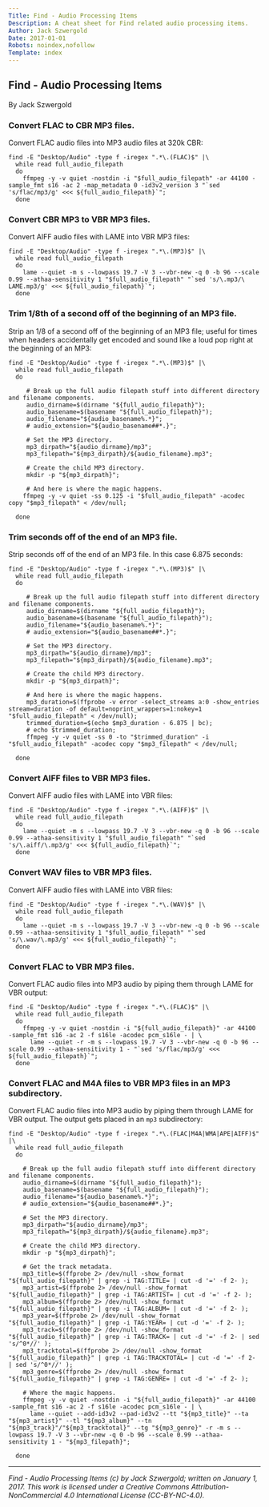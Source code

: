 ```yaml
---
Title: Find - Audio Processing Items
Description: A cheat sheet for Find related audio processing items.
Author: Jack Szwergold
Date: 2017-01-01
Robots: noindex,nofollow
Template: index
---
```


## Find - Audio Processing Items

By Jack Szwergold

### Convert FLAC to CBR MP3 files.

Convert FLAC audio files into MP3 audio files at 320k CBR:

    find -E "Desktop/Audio" -type f -iregex ".*\.(FLAC)$" |\
      while read full_audio_filepath
      do
        ffmpeg -y -v quiet -nostdin -i "$full_audio_filepath" -ar 44100 -sample_fmt s16 -ac 2 -map_metadata 0 -id3v2_version 3 "`sed 's/flac/mp3/g' <<< ${full_audio_filepath}`";
      done

### Convert CBR MP3 to VBR MP3 files.

Convert AIFF audio files with LAME into VBR MP3 files:

    find -E "Desktop/Audio" -type f -iregex ".*\.(MP3)$" |\
      while read full_audio_filepath
      do
        lame --quiet -m s --lowpass 19.7 -V 3 --vbr-new -q 0 -b 96 --scale 0.99 --athaa-sensitivity 1 "$full_audio_filepath" "`sed 's/\.mp3/\ LAME.mp3/g' <<< ${full_audio_filepath}`";
      done

### Trim 1/8th of a second off of the beginning of an MP3 file.

Strip an 1/8 of a second off of the beginning of an MP3 file; useful for times when headers accidentally get encoded and sound like a loud pop right at the beginning of an MP3:

    find -E "Desktop/Audio" -type f -iregex ".*\.(MP3)$" |\
      while read full_audio_filepath
      do

	     # Break up the full audio filepath stuff into different directory and filename components.
	     audio_dirname=$(dirname "${full_audio_filepath}");
	     audio_basename=$(basename "${full_audio_filepath}");
	     audio_filename="${audio_basename%.*}";
	     # audio_extension="${audio_basename##*.}";
	
	     # Set the MP3 directory.
	     mp3_dirpath="${audio_dirname}/mp3";
	     mp3_filepath="${mp3_dirpath}/${audio_filename}.mp3";
	
	     # Create the child MP3 directory.
	     mkdir -p "${mp3_dirpath}";

	     # And here is where the magic happens.
        ffmpeg -y -v quiet -ss 0.125 -i "$full_audio_filepath" -acodec copy "$mp3_filepath" < /dev/null;

      done

### Trim seconds off of the end of an MP3 file.

Strip seconds off of the end of an MP3 file. In this case 6.875 seconds:

    find -E "Desktop/Audio" -type f -iregex ".*\.(MP3)$" |\
      while read full_audio_filepath
      do

	     # Break up the full audio filepath stuff into different directory and filename components.
	     audio_dirname=$(dirname "${full_audio_filepath}");
	     audio_basename=$(basename "${full_audio_filepath}");
	     audio_filename="${audio_basename%.*}";
	     # audio_extension="${audio_basename##*.}";
	
	     # Set the MP3 directory.
	     mp3_dirpath="${audio_dirname}/mp3";
	     mp3_filepath="${mp3_dirpath}/${audio_filename}.mp3";
	
	     # Create the child MP3 directory.
	     mkdir -p "${mp3_dirpath}";

	     # And here is where the magic happens.
	     mp3_duration=$(ffprobe -v error -select_streams a:0 -show_entries stream=duration -of default=noprint_wrappers=1:nokey=1 "$full_audio_filepath" < /dev/null);
	     trimmed_duration=$(echo $mp3_duration - 6.875 | bc);
	     # echo $trimmed_duration;
	     ffmpeg -y -v quiet -ss 0 -to "$trimmed_duration" -i "$full_audio_filepath" -acodec copy "$mp3_filepath" < /dev/null;

      done

### Convert AIFF files to VBR MP3 files.

Convert AIFF  audio files with LAME into VBR files:

    find -E "Desktop/Audio" -type f -iregex ".*\.(AIFF)$" |\
      while read full_audio_filepath
      do
        lame --quiet -m s --lowpass 19.7 -V 3 --vbr-new -q 0 -b 96 --scale 0.99 --athaa-sensitivity 1 "$full_audio_filepath" "`sed 's/\.aiff/\.mp3/g' <<< ${full_audio_filepath}`";
      done

### Convert WAV files to VBR MP3 files.

Convert AIFF  audio files with LAME into VBR files:

    find -E "Desktop/Audio" -type f -iregex ".*\.(WAV)$" |\
      while read full_audio_filepath
      do
        lame --quiet -m s --lowpass 19.7 -V 3 --vbr-new -q 0 -b 96 --scale 0.99 --athaa-sensitivity 1 "$full_audio_filepath" "`sed 's/\.wav/\.mp3/g' <<< ${full_audio_filepath}`";
      done

### Convert FLAC to VBR MP3 files.

Convert FLAC audio files into MP3 audio by piping them through LAME for VBR output:

    find -E "Desktop/Audio" -type f -iregex ".*\.(FLAC)$" |\
      while read full_audio_filepath
      do
        ffmpeg -y -v quiet -nostdin -i "${full_audio_filepath}" -ar 44100 -sample_fmt s16 -ac 2 -f s16le -acodec pcm_s16le - | \
          lame --quiet -r -m s --lowpass 19.7 -V 3 --vbr-new -q 0 -b 96 --scale 0.99 --athaa-sensitivity 1 - "`sed 's/flac/mp3/g' <<< ${full_audio_filepath}`";
      done

### Convert FLAC and M4A files to VBR MP3 files in an MP3 subdirectory.

Convert FLAC audio files into MP3 audio by piping them through LAME for VBR output. The output gets placed in an `mp3` subdirectory:

	find -E "Desktop/Audio" -type f -iregex ".*\.(FLAC|M4A|WMA|APE|AIFF)$" |\
	  while read full_audio_filepath
	  do
	
	    # Break up the full audio filepath stuff into different directory and filename components.
	    audio_dirname=$(dirname "${full_audio_filepath}");
	    audio_basename=$(basename "${full_audio_filepath}");
	    audio_filename="${audio_basename%.*}";
	    # audio_extension="${audio_basename##*.}";
	
	    # Set the MP3 directory.
	    mp3_dirpath="${audio_dirname}/mp3";
	    mp3_filepath="${mp3_dirpath}/${audio_filename}.mp3";
	
	    # Create the child MP3 directory.
	    mkdir -p "${mp3_dirpath}";
	
	    # Get the track metadata.
	    mp3_title=$(ffprobe 2> /dev/null -show_format "${full_audio_filepath}" | grep -i TAG:TITLE= | cut -d '=' -f 2- );
	    mp3_artist=$(ffprobe 2> /dev/null -show_format "${full_audio_filepath}" | grep -i TAG:ARTIST= | cut -d '=' -f 2- );
	    mp3_album=$(ffprobe 2> /dev/null -show_format "${full_audio_filepath}" | grep -i TAG:ALBUM= | cut -d '=' -f 2- );
	    mp3_year=$(ffprobe 2> /dev/null -show_format "${full_audio_filepath}" | grep -i TAG:YEAR= | cut -d '=' -f 2- );
	    mp3_track=$(ffprobe 2> /dev/null -show_format "${full_audio_filepath}" | grep -i TAG:TRACK= | cut -d '=' -f 2- | sed 's/^0*//' );
	    mp3_tracktotal=$(ffprobe 2> /dev/null -show_format "${full_audio_filepath}" | grep -i TAG:TRACKTOTAL= | cut -d '=' -f 2- | sed 's/^0*//' );
	    mp3_genre=$(ffprobe 2> /dev/null -show_format "${full_audio_filepath}" | grep -i TAG:GENRE= | cut -d '=' -f 2- );
	
	    # Where the magic happens.
	    ffmpeg -y -v quiet -nostdin -i "${full_audio_filepath}" -ar 44100 -sample_fmt s16 -ac 2 -f s16le -acodec pcm_s16le - | \
	      lame --quiet --add-id3v2 --pad-id3v2 --tt "${mp3_title}" --ta "${mp3_artist}" --tl "${mp3_album}" --tn "${mp3_track}"/"${mp3_tracktotal}" --tg "${mp3_genre}" -r -m s --lowpass 19.7 -V 3 --vbr-new -q 0 -b 96 --scale 0.99 --athaa-sensitivity 1 - "${mp3_filepath}";
	
	  done

***

*Find - Audio Processing Items (c) by Jack Szwergold; written on January 1, 2017. This work is licensed under a Creative Commons Attribution-NonCommercial 4.0 International License (CC-BY-NC-4.0).*